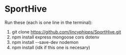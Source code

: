 # SportHive
Run these (each is one line in the terminal):
1. git clone  https://github.com/lincyphipps/SportHive.git
2. npm install express mongoose cors dotenv
3. npm install --save-dev nodemon
4. npm install (idk if this one is necesary)

